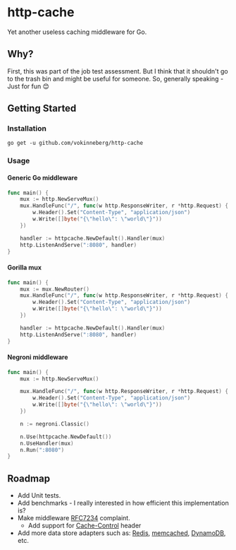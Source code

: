 # http-cache

Yet another useless caching middleware for Go.

## Why?

First, this was part of the job test assessment. But I think that it shouldn't go to the trash bin and might be useful for someone. So, generally speaking - Just for fun 😊

## Getting Started

### Installation

`go get -u github.com/vokinneberg/http-cache`

### Usage

#### Generic Go middleware

```Go
func main() {
    mux := http.NewServeMux()
    mux.HandleFunc("/", func(w http.ResponseWriter, r *http.Request) {
        w.Header().Set("Content-Type", "application/json")
        w.Write([]byte("{\"hello\": \"world\"}"))
    })

    handler := httpcache.NewDefault().Handler(mux)
    http.ListenAndServe(":8080", handler)
}
```

#### Gorilla mux

```Go
func main() {
    mux := mux.NewRouter()
    mux.HandleFunc("/", func(w http.ResponseWriter, r *http.Request) {
        w.Header().Set("Content-Type", "application/json")
        w.Write([]byte("{\"hello\": \"world\"}"))
    })

    handler := httpcache.NewDefault().Handler(mux)
    http.ListenAndServe(":8080", handler)
}
```

#### Negroni middleware

```Go
func main() {
    mux := http.NewServeMux()

    mux.HandleFunc("/", func(w http.ResponseWriter, r *http.Request) {
        w.Header().Set("Content-Type", "application/json")
        w.Write([]byte("{\"hello\": \"world\"}"))
    })

    n := negroni.Classic()

    n.Use(httpcache.NewDefault())
    n.UseHandler(mux)
    n.Run(":8080")
}
```

## Roadmap

* Add Unit tests.
* Add benchmarks - I really interested in how efficient this implementation is?
* Make middleware [RFC7234](https://tools.ietf.org/html/rfc7234) complaint.
  * Add support for [Cache-Control](https://developer.mozilla.org/en-US/docs/Web/HTTP/Headers/Cache-Control) header
* Add more data store adapters such as: [Redis](https://redis.io/), [memcached](https://www.memcached.org/), [DynamoDB](https://aws.amazon.com/dynamodb/), etc.
